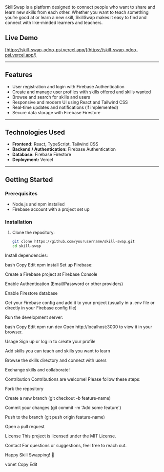 SkillSwap is a platform designed to connect people who want to share and learn new skills from each other. Whether you want to teach something you’re good at or learn a new skill, SkillSwap makes it easy to find and connect with like-minded learners and teachers.

## Live Demo
[https://skill-swap-odoo-psi.vercel.app/](https://skill-swap-odoo-psi.vercel.app/)

---

## Features

- User registration and login with Firebase Authentication
- Create and manage user profiles with skills offered and skills wanted
- Browse and search for skills and users
- Responsive and modern UI using React and Tailwind CSS
- Real-time updates and notifications (if implemented)
- Secure data storage with Firebase Firestore

---

## Technologies Used

- **Frontend:** React, TypeScript, Tailwind CSS
- **Backend / Authentication:** Firebase Authentication
- **Database:** Firebase Firestore
- **Deployment:** Vercel

---

## Getting Started

### Prerequisites

- Node.js and npm installed
- Firebase account with a project set up

### Installation

1. Clone the repository:
   ```bash
   git clone https://github.com/yourusername/skill-swap.git
   cd skill-swap
Install dependencies:

bash
Copy
Edit
npm install
Set up Firebase:

Create a Firebase project at Firebase Console

Enable Authentication (Email/Password or other providers)

Enable Firestore database

Get your Firebase config and add it to your project (usually in a .env file or directly in your Firebase config file)

Run the development server:

bash
Copy
Edit
npm run dev
Open http://localhost:3000 to view it in your browser.

Usage
Sign up or log in to create your profile

Add skills you can teach and skills you want to learn

Browse the skills directory and connect with users

Exchange skills and collaborate!

Contribution
Contributions are welcome! Please follow these steps:

Fork the repository

Create a new branch (git checkout -b feature-name)

Commit your changes (git commit -m 'Add some feature')

Push to the branch (git push origin feature-name)

Open a pull request

License
This project is licensed under the MIT License.

Contact
For questions or suggestions, feel free to reach out.

Happy Skill Swapping! 🚀

vbnet
Copy
Edit
